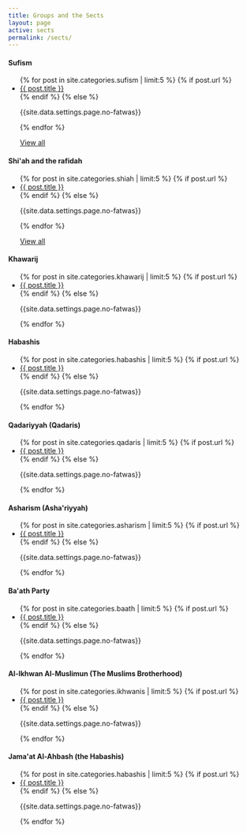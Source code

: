 ```yaml
---
title: Groups and the Sects
layout: page
active: sects
permalink: /sects/
---
```


<article class="post">

<div class="box">
<h4>Sufism</h4>
<ul class="posts">
  {% for post in site.categories.sufism | limit:5 %}
    {% if post.url %}
    <li><a href="{{ post.url }}">{{ post.title }}</a>
    </li>
    {% endif %}
    {% else %}
    <p>{{site.data.settings.page.no-fatwas}}</p>
  {% endfor %}
  <p><i class="fas fa-arrow-right"></i> <a href="/sufism/">View all</a></p>
</ul>
</div>

<div class="box">
<h4>Shi'ah and the rafidah</h4>
<ul class="posts">
  {% for post in site.categories.shiah | limit:5 %}
    {% if post.url %}
    <li><a href="{{ post.url }}">{{ post.title }}</a>
    </li>
    {% endif %}
    {% else %}
    <p>{{site.data.settings.page.no-fatwas}}</p>
  {% endfor %}
  <p><i class="fas fa-arrow-right"></i> <a href="/shiah/">View all</a></p>
</ul>
</div>

<div class="box">
<h4>Khawarij</h4>
<ul class="posts">
  {% for post in site.categories.khawarij | limit:5 %}
    {% if post.url %}
    <li><a href="{{ post.url }}">{{ post.title }}</a>
    </li>
    {% endif %}
    {% else %}
    <p>{{site.data.settings.page.no-fatwas}}</p>
  {% endfor %}
</ul>
</div>

<div class="box">
<h4>Habashis</h4>
<ul class="posts">
  {% for post in site.categories.habashis | limit:5 %}
    {% if post.url %}
    <li><a href="{{ post.url }}">{{ post.title }}</a>
    </li>
    {% endif %}
    {% else %}
    <p>{{site.data.settings.page.no-fatwas}}</p>
  {% endfor %}
</ul>
</div>

<div class="box">
<h4>Qadariyyah (Qadaris)</h4>
<ul class="posts">
  {% for post in site.categories.qadaris | limit:5 %}
    {% if post.url %}
    <li><a href="{{ post.url }}">{{ post.title }}</a>
    </li>
    {% endif %}
    {% else %}
    <p>{{site.data.settings.page.no-fatwas}}</p>
  {% endfor %}
</ul>
</div>

<div class="box">
<h4>Asharism (Asha'riyyah)</h4>
<ul class="posts">
  {% for post in site.categories.asharism | limit:5 %}
    {% if post.url %}
    <li><a href="{{ post.url }}">{{ post.title }}</a>
    </li>
    {% endif %}
    {% else %}
    <p>{{site.data.settings.page.no-fatwas}}</p>
  {% endfor %}
</ul>
</div>

<div class="box">
<h4>Ba'ath Party</h4>
<ul class="posts">
  {% for post in site.categories.baath | limit:5 %}
    {% if post.url %}
    <li><a href="{{ post.url }}">{{ post.title }}</a>
    </li>
    {% endif %}
    {% else %}
    <p>{{site.data.settings.page.no-fatwas}}</p>
  {% endfor %}
</ul>
</div>

<div class="box">
<h4>Al-Ikhwan Al-Muslimun (The Muslims Brotherhood)</h4>
<ul class="posts">
  {% for post in site.categories.ikhwanis | limit:5 %}
    {% if post.url %}
    <li><a href="{{ post.url }}">{{ post.title }}</a>
    </li>
    {% endif %}
    {% else %}
    <p>{{site.data.settings.page.no-fatwas}}</p>
  {% endfor %}
</ul>
</div>

<div class="box">
<h4>Jama'at Al-Ahbash (the Habashis)</h4>
<ul class="posts">
  {% for post in site.categories.habashis | limit:5 %}
    {% if post.url %}
    <li><a href="{{ post.url }}">{{ post.title }}</a>
    </li>
    {% endif %}
    {% else %}
    <p>{{site.data.settings.page.no-fatwas}}</p>
  {% endfor %}
</ul>
</div>

</article>
